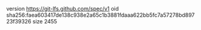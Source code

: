 version https://git-lfs.github.com/spec/v1
oid sha256:faea603417de138c938e2a65c1b3881fdaaa622bb5fc7a57278bd89723f39326
size 2455
